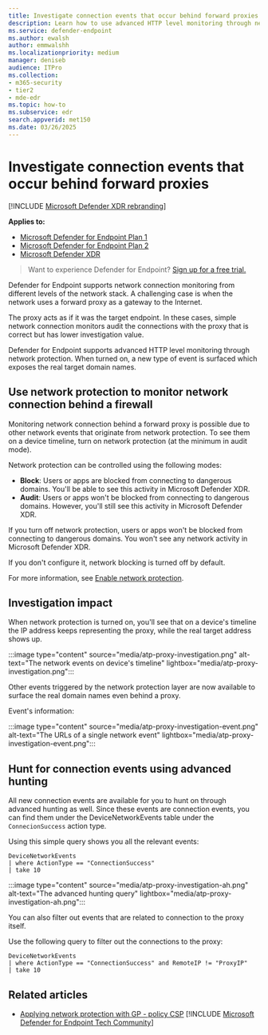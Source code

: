 ```yaml
---
title: Investigate connection events that occur behind forward proxies
description: Learn how to use advanced HTTP level monitoring through network protection in Microsoft Defender for Endpoint, which surfaces a real target, instead of a proxy.
ms.service: defender-endpoint
ms.author: ewalsh
author: emmwalshh
ms.localizationpriority: medium
manager: deniseb
audience: ITPro
ms.collection: 
- m365-security
- tier2
- mde-edr
ms.topic: how-to
ms.subservice: edr
search.appverid: met150
ms.date: 03/26/2025
---
```


# Investigate connection events that occur behind forward proxies

[!INCLUDE [Microsoft Defender XDR rebranding](../includes/microsoft-defender.md)]

**Applies to:**

- [Microsoft Defender for Endpoint Plan 1](microsoft-defender-endpoint.md)
- [Microsoft Defender for Endpoint Plan 2](microsoft-defender-endpoint.md)
- [Microsoft Defender XDR](/defender-xdr)

> Want to experience Defender for Endpoint? [Sign up for a free trial.](https://go.microsoft.com/fwlink/p/?linkid=2225630)

Defender for Endpoint supports network connection monitoring from different levels of the network stack. A challenging case is when the network uses a forward proxy as a gateway to the Internet.

The proxy acts as if it was the target endpoint. In these cases, simple network connection monitors audit the connections with the proxy that is correct but has lower investigation value.

Defender for Endpoint supports advanced HTTP level monitoring through network protection. When turned on, a new type of event is surfaced which exposes the real target domain names.

## Use network protection to monitor network connection behind a firewall

Monitoring network connection behind a forward proxy is possible due to other network events that originate from network protection. To see them on a device timeline, turn on network protection (at the minimum in audit mode).

Network protection can be controlled using the following modes:

- **Block**: Users or apps are blocked from connecting to dangerous domains. You'll be able to see this activity in Microsoft Defender XDR.
- **Audit**: Users or apps won't be blocked from connecting to dangerous domains. However, you'll still see this activity in Microsoft Defender XDR.


If you turn off network protection, users or apps won't be blocked from connecting to dangerous domains. You won't see any network activity in Microsoft Defender XDR.

If you don't configure it, network blocking is turned off by default.

For more information, see [Enable network protection](enable-network-protection.md).

## Investigation impact

When network protection is turned on, you'll see that on a device's timeline the IP address keeps representing the proxy, while the real target address shows up.

:::image type="content" source="media/atp-proxy-investigation.png" alt-text="The network events on device's timeline" lightbox="media/atp-proxy-investigation.png":::

Other events triggered by the network protection layer are now available to surface the real domain names even behind a proxy.

Event's information:

:::image type="content" source="media/atp-proxy-investigation-event.png" alt-text="The URLs of a single network event" lightbox="media/atp-proxy-investigation-event.png":::

## Hunt for connection events using advanced hunting

All new connection events are available for you to hunt on through advanced hunting as well. Since these events are connection events, you can find them under the DeviceNetworkEvents table under the `ConnecionSuccess` action type.

Using this simple query shows you all the relevant events:

```console
DeviceNetworkEvents
| where ActionType == "ConnectionSuccess"
| take 10
```

:::image type="content" source="media/atp-proxy-investigation-ah.png" alt-text="The advanced hunting query" lightbox="media/atp-proxy-investigation-ah.png":::

You can also filter out  events that are related to connection to the proxy itself.

Use the following query to filter out the connections to the proxy:

```console
DeviceNetworkEvents
| where ActionType == "ConnectionSuccess" and RemoteIP != "ProxyIP"
| take 10
```

## Related articles

- [Applying network protection with GP - policy CSP](/windows/client-management/mdm/policy-csp-defender#defender-enablenetworkprotection)
[!INCLUDE [Microsoft Defender for Endpoint Tech Community](../includes/defender-mde-techcommunity.md)]
